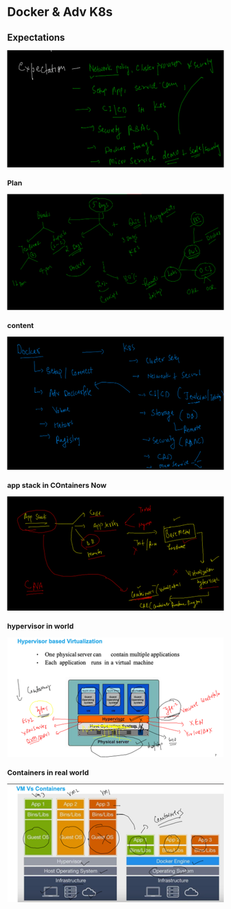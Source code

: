 # Docker & Adv K8s

## Expectations 

<img src="exp.png">

### Plan 

<img src="plan.png">

### content 

<img src="content.png">


### app stack in COntainers Now 

<img src="app1.png">

###  hypervisor in world 

<img src="hyper.png">

### Containers in real world 

<img src="containers.png">



